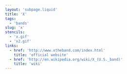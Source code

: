 ```yaml
---
layout: 'subpage.liquid'
title: 'X'
tags:
  - 'bands'
slug: 'x'
stencils:
  - 'x.gif'
  - 'x2.gif'
links:
  - href: 'http://www.xtheband.com/index.html'
    title: 'official website'
  - href: 'http://en.wikipedia.org/wiki/X_(U.S._band)'
    title: 'wiki'
---
```

